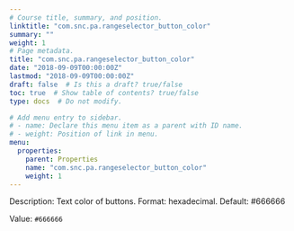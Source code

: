 ```yaml
---
# Course title, summary, and position.
linktitle: "com.snc.pa.rangeselector_button_color"
summary: ""
weight: 1
# Page metadata.
title: "com.snc.pa.rangeselector_button_color"
date: "2018-09-09T00:00:00Z"
lastmod: "2018-09-09T00:00:00Z"
draft: false  # Is this a draft? true/false
toc: true  # Show table of contents? true/false
type: docs  # Do not modify.

# Add menu entry to sidebar.
# - name: Declare this menu item as a parent with ID name.
# - weight: Position of link in menu.
menu:
  properties:
    parent: Properties
    name: "com.snc.pa.rangeselector_button_color"
    weight: 1
---
```


Description: Text color of buttons. Format: hexadecimal. Default: #666666


Value: `#666666`